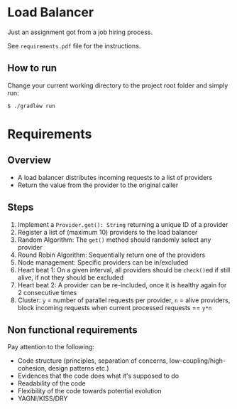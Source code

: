 # Load Balancer

Just an assignment got from a job hiring process.

See `requirements.pdf` file for the instructions.

## How to run

Change your current working directory to the project root folder and simply run:

    $ ./gradlew run

# Requirements

## Overview

* A load balancer distributes incoming requests to a list of providers
* Return the value from the provider to the original caller

## Steps

1. Implement a `Provider.get(): String` returning a unique ID of a provider
2. Register a list of (maximum 10) providers to the load balancer
3. Random Algorithm: The `get()` method should randomly select any provider
4. Round Robin Algorithm: Sequentially return one of the providers
5. Node management: Specific providers can be in/excluded
6. Heart beat 1: On a given interval, all providers should be `check()`ed if still alive, if not they should be excluded
7. Heart beat 2: A provider can be re-included, once it is healthy again for 2 consecutive times
8. Cluster: `y` = number of parallel requests per provider, `n` = alive providers, block incoming requests when current processed requests == `y*n`

## Non functional requirements

Pay attention to the following:

* Code structure (principles, separation of concerns, low-coupling/high-cohesion, design patterns etc.)
* Evidences that the code does what it's supposed to do
* Readability of the code
* Flexibility of the code towards potential evolution
* YAGNI/KISS/DRY
